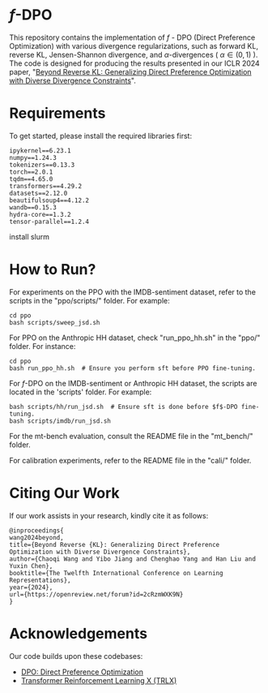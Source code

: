 # $f$-DPO
This repository contains the implementation of $f$ - DPO (Direct Preference Optimization) with various divergence regularizations, such as forward KL, reverse KL, Jensen-Shannon divergence, and $\alpha$-divergences ( $\alpha \in (0,1)$ ). The code is designed for producing the results presented in our ICLR 2024 paper, "[Beyond Reverse KL: Generalizing Direct Preference Optimization with Diverse Divergence Constraints](https://arxiv.org/pdf/2309.16240.pdf)".

# Requirements
To get started, please install the required libraries first:
```
ipykernel==6.23.1
numpy==1.24.3
tokenizers==0.13.3
torch==2.0.1
tqdm==4.65.0
transformers==4.29.2
datasets==2.12.0
beautifulsoup4==4.12.2
wandb==0.15.3
hydra-core==1.3.2
tensor-parallel==1.2.4
```

install slurm



# How to Run?
For experiments on the PPO with the IMDB-sentiment dataset, refer to the scripts in the "ppo/scripts/" folder. For example:

```
cd ppo
bash scripts/sweep_jsd.sh
```

For PPO on the Anthropic HH dataset, check "run_ppo_hh.sh" in the "ppo/" folder. For instance:
```
cd ppo
bash run_ppo_hh.sh  # Ensure you perform sft before PPO fine-tuning.
```

For $f$-DPO on the IMDB-sentiment or Anthropic HH dataset, the scripts are located in the 'scripts' folder. For example:
```
bash scripts/hh/run_jsd.sh  # Ensure sft is done before $f$-DPO fine-tuning.
bash scripts/imdb/run_jsd.sh
```

For the mt-bench evaluation, consult the README file in the "mt_bench/" folder.

For calibration experiments, refer to the README file in the "cali/" folder.

# Citing Our Work
If our work assists in your research, kindly cite it as follows:
```
@inproceedings{
wang2024beyond,
title={Beyond Reverse {KL}: Generalizing Direct Preference Optimization with Diverse Divergence Constraints},
author={Chaoqi Wang and Yibo Jiang and Chenghao Yang and Han Liu and Yuxin Chen},
booktitle={The Twelfth International Conference on Learning Representations},
year={2024},
url={https://openreview.net/forum?id=2cRzmWXK9N}
}
```

# Acknowledgements
Our code builds upon these codebases:
- [DPO: Direct Preference Optimization](https://github.com/eric-mitchell/direct-preference-optimization)
- [Transformer Reinforcement Learning X (TRLX)](https://github.com/CarperAI/trlx/tree/main)

